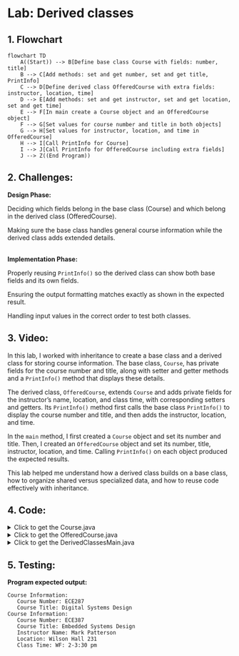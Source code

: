# Lab: Derived classes

## 1. Flowchart
```mermaid
flowchart TD
    A((Start)) --> B[Define base class Course with fields: number, title]
    B --> C[Add methods: set and get number, set and get title, PrintInfo]
    C --> D[Define derived class OfferedCourse with extra fields: instructor, location, time]
    D --> E[Add methods: set and get instructor, set and get location, set and get time]
    E --> F[In main create a Course object and an OfferedCourse object]
    F --> G[Set values for course number and title in both objects]
    G --> H[Set values for instructor, location, and time in OfferedCourse]
    H --> I[Call PrintInfo for Course]
    I --> J[Call PrintInfo for OfferedCourse including extra fields]
    J --> Z((End Program))
```

## 2. Challenges:

**Design Phase:**

Deciding which fields belong in the base class (Course) and which belong in the derived class (OfferedCourse).

Making sure the base class handles general course information while the derived class adds extended details.
<br>
</br>

**Implementation Phase:**

Properly reusing `PrintInfo()` so the derived class can show both base fields and its own fields.

Ensuring the output formatting matches exactly as shown in the expected result.

Handling input values in the correct order to test both classes.

## 3. Video:
In this lab, I worked with inheritance to create a base class and a derived class for storing course information. The base class, `Course`, has private fields for the course number and title, along with setter and getter methods and a `PrintInfo()` method that displays these details.

The derived class, `OfferedCourse`, extends `Course` and adds private fields for the instructor’s name, location, and class time, with corresponding setters and getters. Its `PrintInfo()` method first calls the base class `PrintInfo()` to display the course number and title, and then adds the instructor, location, and time.

In the `main` method, I first created a `Course` object and set its number and title. Then, I created an `OfferedCourse` object and set its number, title, instructor, location, and time. Calling `PrintInfo()` on each object produced the expected results.

This lab helped me understand how a derived class builds on a base class, how to organize shared versus specialized data, and how to reuse code effectively with inheritance.

## 4. Code:
<details> <summary> Click to get the Course.java </summary>
<p>

``` java
public class Course {
    private String courseNumber;
    private String courseTitle;

    public void setCourseNumber(String number) {
        courseNumber = number;
    }

    public void setCourseTitle(String title) {
        courseTitle = title;
    }

    public String getCourseNumber() {
        return courseNumber;
    }

    public String getCourseTitle() {
        return courseTitle;
    }

    public void PrintInfo() {
        System.out.println("Course Information:");
        System.out.println("   Course Number: " + courseNumber);
        System.out.println("   Course Title: " + courseTitle);
    }
}
```
</p>
</details>

<details> <summary> Click to get the OfferedCourse.java </summary>
<p>

``` java
public class OfferedCourse extends Course {
    private String instructorName;
    private String location;
    private String classTime;

    public void setInstructorName(String instructor) {
        instructorName = instructor;
    }

    public void setLocation(String loc) {
        location = loc;
    }

    public void setClassTime(String time) {
        classTime = time;
    }

    public String getInstructorName() {
        return instructorName;
    }

    public String getLocation() {
        return location;
    }

    public String getClassTime() {
        return classTime;
    }

    @Override
    public void PrintInfo() {
        super.PrintInfo(); // Call base class method
        System.out.println("   Instructor Name: " + instructorName);
        System.out.println("   Location: " + location);
        System.out.println("   Class Time: " + classTime);
    }
}
```
</p>
</details>

<details> <summary> Click to get the DerivedClassesMain.java </summary>
<p>

``` java
import java.util.Scanner;

public class DerivedClassesMain {
    public static void main(String[] args) {
        Scanner scnr = new Scanner(System.in);

        // Read input
        String course1Number = scnr.nextLine();
        String course1Title = scnr.nextLine();
        String course2Number = scnr.nextLine();
        String course2Title = scnr.nextLine();
        String instructor = scnr.nextLine();
        String location = scnr.nextLine();
        String time = scnr.nextLine();

        // Create base class object
        Course course1 = new Course();
        course1.setCourseNumber(course1Number);
        course1.setCourseTitle(course1Title);

        // Create derived class object
        OfferedCourse course2 = new OfferedCourse();
        course2.setCourseNumber(course2Number);
        course2.setCourseTitle(course2Title);
        course2.setInstructorName(instructor);
        course2.setLocation(location);
        course2.setClassTime(time);

        // Print course info
        course1.PrintInfo();
        course2.PrintInfo();

        scnr.close();
    }
}
```
</p>
</details>

## 5. Testing:
**Program expected output:**
```
Course Information:
   Course Number: ECE287
   Course Title: Digital Systems Design
Course Information:
   Course Number: ECE387
   Course Title: Embedded Systems Design
   Instructor Name: Mark Patterson
   Location: Wilson Hall 231
   Class Time: WF: 2-3:30 pm
```
